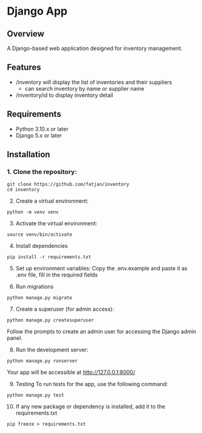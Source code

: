# Django App

## Overview

A Django-based web application designed for inventory management.

## Features

- /inventory will display the list of inventories and their suppliers
    - can search inventory by name or supplier name
- /inventory/id to display inventory detail

## Requirements

- Python 3.10.x or later
- Django 5.x or later

## Installation

### 1. Clone the repository:

```
git clone https://github.com/fatjan/inventory
cd inventory
```

2. Create a virtual environment:
```
python -m venv venv
```

3. Activate the virtual environment:
```
source venv/bin/activate
```

4. Install dependencies
```
pip install -r requirements.txt
```

5. Set up environment variables:
Copy the .env.example and paste it as .env file, fill in the required fields

6. Run migrations
```
python manage.py migrate
```

7. Create a superuser (for admin access):
```
python manage.py createsuperuser
```
Follow the prompts to create an admin user for accessing the Django admin panel.

8. Run the development server:
```
python manage.py runserver
```

Your app will be accessible at http://127.0.0.1:8000/

9. Testing
To run tests for the app, use the following command:
```
python manage.py test
```

10. If any new package or dependency is installed, add it to the requirements.txt
```
pip freeze > requirements.txt
```